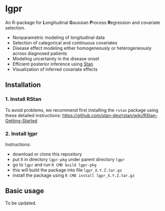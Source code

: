 # lgpr
An R-package for **L**ongitudinal **G**aussian **P**rocess **R**egression and covariate selection.

* Nonparametric modeling of longitudinal data
* Selection of categorical and continuous covariates
* Disease effect modeling either homogeneously or heterogeneously across diagnosed patients
* Modeling uncertainty in the disease onset
* Efficient posterior inference using [Stan](https://mc-stan.org/)
* Visualization of inferred covariate effects

## Installation

### 1. Install RStan
To avoid problems, we recommend first installing the `rstan` package using these detailed instructions:
https://github.com/stan-dev/rstan/wiki/RStan-Getting-Started

### 2. Install lgpr
Instructions:
* download or clone this repository
* put it in directory `lgpr-pkg` under parent directory `lgpr`
* go to `lgpr` and run `R CMD build lgpr-pkg`
* this will build the package into file `lgpr_X.Y.Z.tar.gz`
* install the package using `R CMD install lgpr_X.Y.Z.tar.gz`

## Basic usage
To be updated.
